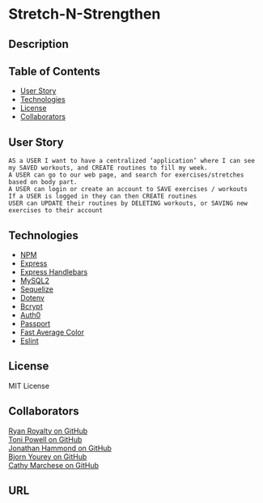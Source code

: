 # Stretch-N-Strengthen

## Description

## Table of Contents
* [User Story](#user-story)
* [Technologies](#technologies)
* [License](#license)
* [Collaborators](#collaborators)
    


## User Story
```
AS a USER I want to have a centralized ‘application’ where I can see my SAVED workouts, and CREATE routines to fill my week.
A USER can go to our web page, and search for exercises/stretches based on body part.
A USER can login or create an account to SAVE exercises / workouts
If a USER is logged in they can then CREATE routines
USER can UPDATE their routines by DELETING workouts, or SAVING new exercises to their account
```
## Technologies
* [NPM](https://www.npmjs.com/)
* [Express](https://www.npmjs.com/package/express)
* [Express Handlebars](https://www.npmjs.com/package/express-handlebars)
* [MySQL2](https://www.npmjs.com/package/mysql2)
* [Sequelize](https://www.npmjs.com/package/sequelize)
* [Dotenv](https://www.npmjs.com/package/dotenv)
* [Bcrypt](https://www.npmjs.com/package/bcrypt)
* [Auth0](https://www.npmjs.com/package/auth0)
* [Passport](https://www.npmjs.com/package/passport)
* [Fast Average Color](https://www.npmjs.com/package/fast-average-color)
* [Eslint](https://www.npmjs.com/package/eslint)


## License
MIT License

## Collaborators
[Ryan Royalty on GitHub](https://github.com/rroyalty)<br/>
[Toni Powell on GitHub](https://github.com/tonipow3ll)<br/>
[Jonathan Hammond on GitHub](https://github.com/Pythonidaer)<br/>
[Bjorn Yourey on GitHub](https://github.com/byourey)<br/>
[Cathy Marchese on GitHub](https://github.com/crrmarchese)<br/>


## URL
